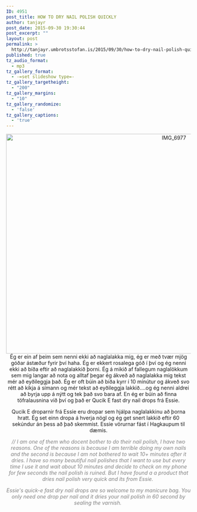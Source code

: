 ```yaml
---
ID: 4951
post_title: HOW TO DRY NAIL POLISH QUICKLY
author: tanjayr
post_date: 2015-09-30 19:30:44
post_excerpt: ""
layout: post
permalink: >
  http://tanjayr.umbrotsstofan.is/2015/09/30/how-to-dry-nail-polish-quickly/
published: true
tz_audio_format:
  - mp3
tz_gallery_format:
  - -=set slideshow type=-
tz_gallery_targetheight:
  - "200"
tz_gallery_margins:
  - "10"
tz_gallery_randomize:
  - 'false'
tz_gallery_captions:
  - 'true'
---
```

<p style="text-align: center;"><img class="aligncenter size-large wp-image-4952" src="http://www.tanjayr.com/wp-content/uploads/2015/09/IMG_6977-1024x683.jpg" alt="IMG_6977" width="900" height="600" />Ég er ein af þeim sem nenni ekki að naglalakka mig, ég er með tvær mjög góðar ástæður fyrir því <span class="nwe">haha</span>. Ég er ekkert rosalega góð í því og ég nenni ekki að bíða eftir að naglalakkið þorni. Ég á mikið af fallegum naglalökkum sem mig langar að nota og alltaf þegar ég ákveð að naglalakka mig tekst mér að eyðileggja það. Ég er oft búin að bíða kyrr í 10 mínútur og ákveð svo rétt að kíkja á símann og mér tekst að eyðileggja lakkið....og ég nenni aldrei að byrja upp á nýtt og tek það svo bara af. En ég er búin að finna töfralausnina við því og það er <span class="nwe">Qucik</span> <span class="nwe">E fast dry nail drops</span> frá <span class="nwe">Essie</span>.</p>
<p style="text-align: center;"><span class="nwe">Qucik</span> <span class="nwe">E</span> droparnir frá <span class="nwe">Essie</span> eru dropar sem hjálpa naglalakkinu að þorna hratt. Ég set einn dropa á hverja nögl og ég get snert lakkið eftir 60 sekúndur án þess að það skemmist. <span class="nwe">Essie</span> vörurnar fást í Hagkaupum til dæmis.</p>
<p style="text-align: center;"><em><span style="color: #808080;">// I am one of them who docent bother to do their nail polish, I have two reasons. One of the reasons is because I am terrible doing my own nails and the second is because I am not bothered to wait 10+ minutes after it dries. I have so many beautiful nail polishes that I want to use but every time I use it and wait about 10 minutes and decide to check on my phone for few seconds the nail polish is ruined. But I have found a a product that dries nail polish very quick and its from Essie. </span></em></p>
<p style="text-align: center;"><em><span style="color: #808080;">Essie's quick-e fast dry nail drops are so welcome to my manicure bag. You only need one drop per nail and it dries your nail polish in 60 second by sealing the varnish. </span></em></p>